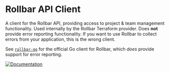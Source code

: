 Rollbar API Client
==================

A client for the Rollbar API, providing access to project & team management
functionality. Used internally by the Rollbar Terraform provider.  Does **not**
provide error reporting functionality. If you want to use Rollbar to collect
errors from your application, this is the wrong client.

See [`rollbar-go`](https://github.com/rollbar/rollbar-go) for the official Go
client for Rollbar, which *does* provide support for error reporting.

[![Documentation](https://godoc.org/github.com/rollbar/terraform-provider-rollbar?status.svg)](http://godoc.org/github.com/rollbar/terraform-provider-rollbar)
